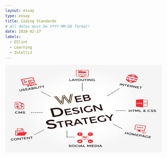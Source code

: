 ```yaml
---
layout: essay
type: essay
title: Coding Standards
# All dates must be YYYY-MM-DD format!
date: 2020-02-27
labels:
  - ESlint
  - Learning
  - IntelliJ
---
```


<img class="ui medium middle floated rounded image" src="../images/web.png">
